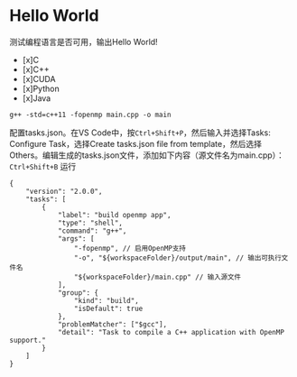 # Hello World

测试编程语言是否可用，输出Hello World!

- [x]C
- [x]C++
- [x]CUDA
- [x]Python
- [x]Java

`g++ -std=c++11 -fopenmp main.cpp -o main`

配置tasks.json。在VS Code中，按`Ctrl+Shift+P`，然后输入并选择Tasks: Configure Task，选择Create tasks.json file from template，然后选择Others。编辑生成的tasks.json文件，添加如下内容（源文件名为main.cpp）：
`Ctrl+Shift+B` 运行

    {
        "version": "2.0.0",
        "tasks": [
            {
                "label": "build openmp app",
                "type": "shell",
                "command": "g++",
                "args": [
                    "-fopenmp", // 启用OpenMP支持
                    "-o", "${workspaceFolder}/output/main", // 输出可执行文件名
                    "${workspaceFolder}/main.cpp" // 输入源文件
                ],
                "group": {
                    "kind": "build",
                    "isDefault": true
                },
                "problemMatcher": ["$gcc"],
                "detail": "Task to compile a C++ application with OpenMP support."
            }
        ]
    }
    